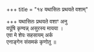 +++
title = "१४ यथासितः प्रथयते वशाम्"

+++
यथासितः प्रथयते वशाꣳ अनु  
वपूंषि कृण्वन्न् असुरस्य मायया ।  
एवा मे शेपः सहसायम् अर्क  
एनाङ्गेन संसमकं कृणोतु ॥